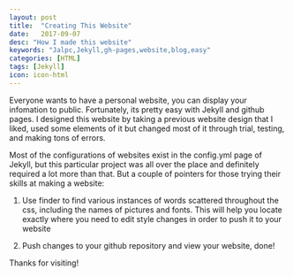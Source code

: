 ```yaml
---
layout: post
title:  "Creating This Website"
date:   2017-09-07
desc: "How I made this website"
keywords: "Jalpc,Jekyll,gh-pages,website,blog,easy"
categories: [HTML]
tags: [Jekyll]
icon: icon-html
---
```


Everyone wants to have a personal website, you can display your infomation to public. Fortunately, its pretty easy
with Jekyll and github pages. I designed this website by taking a previous website design that I liked, used some elements of it
but changed most of it through trial, testing, and making tons of errors.

Most of the configurations of websites exist in the config.yml page of Jekyll, but this particular project was all over the place and definitely required
a lot more than that. But a couple of pointers for those trying their skills at making a website:

1. Use finder to find various instances of words scattered throughout the css, including the names of pictures and fonts. This will help you locate exactly where you need to edit style changes in order to push it to your website

2. Push changes to your github repository and view your website, done!

Thanks for visiting!

